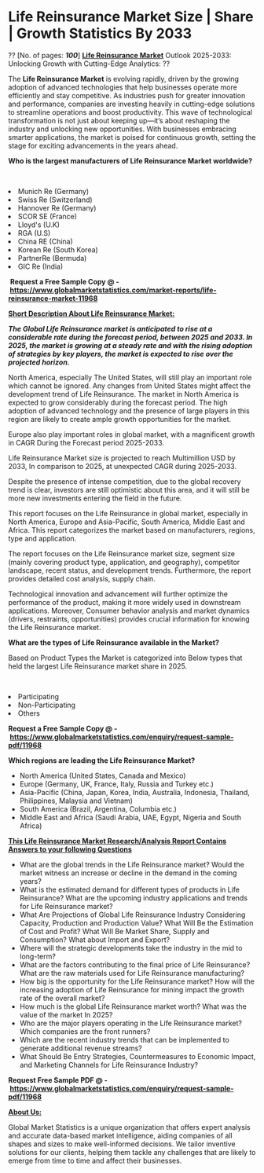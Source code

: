 <H1>Life Reinsurance Market Size | Share | Growth Statistics By 2033</H1><p>?? [No. of pages:&nbsp;<strong><em>100</em></strong>]&nbsp;<strong><a href="https://www.globalmarketstatistics.com/market-reports/life-reinsurance-market-11968">Life Reinsurance&nbsp;Market</a></strong>&nbsp;Outlook 2025-2033: Unlocking Growth with Cutting-Edge Analytics: ??</p><p>The <strong>Life Reinsurance Market</strong> is evolving rapidly, driven by the growing adoption of advanced technologies that help businesses operate more efficiently and stay competitive. As industries push for greater innovation and performance, companies are investing heavily in cutting-edge solutions to streamline operations and boost productivity. This wave of technological transformation is not just about keeping up&mdash;it&rsquo;s about reshaping the industry and unlocking new opportunities. With businesses embracing smarter applications, the market is poised for continuous growth, setting the stage for exciting advancements in the years ahead.</p><p><strong>Who is the largest manufacturers of Life Reinsurance Market worldwide?</strong></p><p>&nbsp;<li>Munich Re (Germany)<li> Swiss Re (Switzerland)<li> Hannover Re (Germany)<li> SCOR SE (France)<li> Lloyd's (U.K)<li> RGA (U.S)<li> China RE (China)<li> Korean Re (South Korea)<li> PartnerRe (Bermuda)<li> GIC Re (India)</p><p>&nbsp;<strong>Request a Free Sample Copy @ -&nbsp;<a href="https://www.globalmarketstatistics.com/market-reports/life-reinsurance-market-11968">https://www.globalmarketstatistics.com/market-reports/life-reinsurance-market-11968</a></strong></p><p><strong><u>Short Description About Life Reinsurance Market:</u></strong></p><p><strong><em>The Global Life Reinsurance market is anticipated to rise at a considerable rate during the forecast period, between 2025 and 2033. In 2025, the market is growing at a steady rate and with the rising adoption of strategies by key players, the market is expected to rise over the projected horizon.</em></strong></p><p>North America, especially The United States, will still play an important role which cannot be ignored. Any changes from United States might affect the development trend of Life Reinsurance. The market in North America is expected to grow considerably during the forecast period. The high adoption of advanced technology and the presence of large players in this region are likely to create ample growth opportunities for the market.</p><p>Europe also play important roles in global market, with a magnificent growth in CAGR During the Forecast period 2025-2033.</p><p>Life Reinsurance Market size is projected to reach Multimillion USD by 2033, In comparison to 2025, at unexpected CAGR during 2025-2033.</p><p>Despite the presence of intense competition, due to the global recovery trend is clear, investors are still optimistic about this area, and it will still be more new investments entering the field in the future.</p><p>This report focuses on the Life Reinsurance in global market, especially in North America, Europe and Asia-Pacific, South America, Middle East and Africa. This report categorizes the market based on manufacturers, regions, type and application.</p><p>The report focuses on the Life Reinsurance market size, segment size (mainly covering product type, application, and geography), competitor landscape, recent status, and development trends. Furthermore, the report provides detailed cost analysis, supply chain.</p><p>Technological innovation and advancement will further optimize the performance of the product, making it more widely used in downstream applications. Moreover, Consumer behavior analysis and market dynamics (drivers, restraints, opportunities) provides crucial information for knowing the Life Reinsurance market.</p><p><strong>What are the types of Life Reinsurance available in the Market?</strong></p><p>Based on Product Types the Market is categorized into Below types that held the largest Life Reinsurance market share in 2025.</p><p>&nbsp;<li>Participating<li> Non-Participating<li> Others&nbsp;</p><p><strong>Request a Free Sample Copy @ -&nbsp;<a href="https://www.globalmarketstatistics.com/enquiry/request-sample-pdf/11968">https://www.globalmarketstatistics.com/enquiry/request-sample-pdf/11968</a></strong></p><p><strong>Which regions are leading the Life Reinsurance Market?</strong></p><ul><li>North America (United States, Canada and Mexico)</li><li>Europe (Germany, UK, France, Italy, Russia and Turkey etc.)</li><li>Asia-Pacific (China, Japan, Korea, India, Australia, Indonesia, Thailand, Philippines, Malaysia and Vietnam)</li><li>South America (Brazil, Argentina, Columbia etc.)</li><li>Middle East and Africa (Saudi Arabia, UAE, Egypt, Nigeria and South Africa)</li></ul><p><strong><u>This Life Reinsurance Market Research/Analysis Report Contains Answers to your following Questions</u></strong></p><ul><li>What are the global trends in the Life Reinsurance market? Would the market witness an increase or decline in the demand in the coming years?</li><li>What is the estimated demand for different types of products in Life Reinsurance? What are the upcoming industry applications and trends for Life Reinsurance market?</li><li>What Are Projections of Global Life Reinsurance Industry Considering Capacity, Production and Production Value? What Will Be the Estimation of Cost and Profit? What Will Be Market Share, Supply and Consumption? What about Import and Export?</li><li>Where will the strategic developments take the industry in the mid to long-term?</li><li>What are the factors contributing to the final price of Life Reinsurance? What are the raw materials used for Life Reinsurance manufacturing?</li><li>How big is the opportunity for the Life Reinsurance market? How will the increasing adoption of Life Reinsurance for mining impact the growth rate of the overall market?</li><li>How much is the global Life Reinsurance market worth? What was the value of the market In 2025?</li><li>Who are the major players operating in the Life Reinsurance market? Which companies are the front runners?</li><li>Which are the recent industry trends that can be implemented to generate additional revenue streams?</li><li>What Should Be Entry Strategies, Countermeasures to Economic Impact, and Marketing Channels for Life Reinsurance Industry?</li></ul><p><strong>Request Free Sample PDF @ -&nbsp;<a href="https://www.globalmarketstatistics.com/enquiry/request-sample-pdf/11968">https://www.globalmarketstatistics.com/enquiry/request-sample-pdf/11968</a></strong></p><p><strong><u>About Us:</u></strong></p><p>Global Market Statistics&nbsp;is a unique organization that offers expert analysis and accurate data-based market intelligence, aiding companies of all shapes and sizes to make well-informed decisions. We tailor inventive solutions for our clients, helping them tackle any challenges that are likely to emerge from time to time and affect their businesses.</p>
